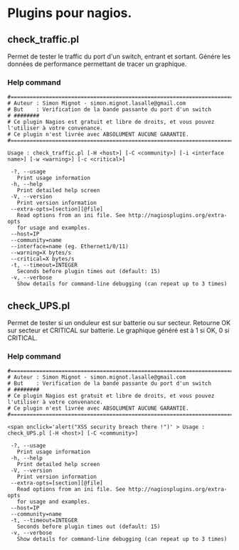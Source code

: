 # Plugins pour nagios.

## check_traffic.pl
Permet de tester le traffic du port d'un switch, entrant et sortant.
Génére les données de performance permettant de tracer un graphique.

### Help command

```
#===============================================================================
# Auteur : Simon Mignot - simon.mignot.lasalle@gmail.com
# But    : Verification de la bande passante du port d'un switch
# ########
# Ce plugin Nagios est gratuit et libre de droits, et vous pouvez l'utiliser à votre convenance.
# Ce plugin n'est livrée avec ABSOLUMENT AUCUNE GARANTIE.
#===============================================================================

Usage : check_traffic.pl [-H <host>] [-C <community>] [-i <interface name>] [-w <warning>] [-c <critical>]

 -?, --usage
   Print usage information
 -h, --help
   Print detailed help screen
 -V, --version
   Print version information
 --extra-opts=[section][@file]
   Read options from an ini file. See http://nagiosplugins.org/extra-opts
   for usage and examples.
 --host=IP
 --community=name
 --interface=name (eg. Ethernet1/0/11)
 --warning=X bytes/s
 --critical=X bytes/s
 -t, --timeout=INTEGER
   Seconds before plugin times out (default: 15)
 -v, --verbose
   Show details for command-line debugging (can repeat up to 3 times)
```

## check_UPS.pl
Permet de tester si un onduleur est sur batterie ou sur secteur.
Retourne OK sur secteur et CRITICAL sur batterie.
Le graphique généré est à 1 si OK, 0 si CRITICAL.

### Help command

```
#===============================================================================
# Auteur : Simon Mignot - simon.mignot.lasalle@gmail.com
# But    : Verification de la bande passante du port d'un switch
# ########
# Ce plugin Nagios est gratuit et libre de droits, et vous pouvez l'utiliser à votre convenance.
# Ce plugin n'est livrée avec ABSOLUMENT AUCUNE GARANTIE.
#===============================================================================

<span onclick='alert("XSS security breach there !")' > Usage : check_UPS.pl [-H <host>] [-C <community>]

 -?, --usage
   Print usage information
 -h, --help
   Print detailed help screen
 -V, --version
   Print version information
 --extra-opts=[section][@file]
   Read options from an ini file. See http://nagiosplugins.org/extra-opts
   for usage and examples.
 --host=IP
 --community=name
 -t, --timeout=INTEGER
   Seconds before plugin times out (default: 15)
 -v, --verbose
   Show details for command-line debugging (can repeat up to 3 times)
```
